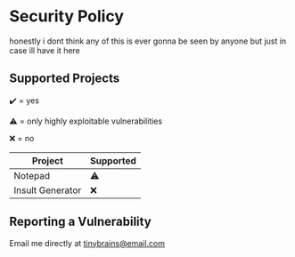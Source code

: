 # Security Policy
honestly i dont think any of this is ever gonna be seen by anyone but just in case ill have it here
## Supported Projects

✔️ = yes

⚠️ = only highly exploitable vulnerabilities

❌ = no

| Project | Supported          |
| ------- | ------------------ |
| Notepad   | ⚠️ |
| Insult Generator   | ❌             |

## Reporting a Vulnerability

Email me directly at [tinybrains@email.com](mailto:tinybrains@email.com)
